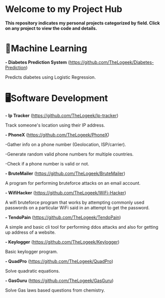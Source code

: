# Welcome to my Project Hub

**This repository indicates my personal projects categorized by field. Click on any project to view the code and details.**

# 🧠Machine Learning

**- Diabetes Prediction System** (https://github.com/TheLogeek/Diabetes-Prediction)

Predicts diabetes using Logistic Regression.

# 🖥️Software Development

**- Ip Tracker** (https://github.com/TheLogeek/Ip-tracker)

  Track someone's location using their IP address.

**- PhoneX** (https://github.com/TheLogeek/PhoneX)

  -Gather info on a phone number (Geolocation, ISP/carrier).

  -Generate random valid phone numbers for multiple countries.
   
  -Check if a phone number is valid or not.

**- BruteMailer** (https://github.com/TheLogeek/BruteMailer)
  
   A program for performing bruteforce attacks on an email account.

**- WifiHacker** (https://github.com/TheLogeek/WiFi-Hacker)

   A wifi bruteforce program that works by attempting commonly used passwords on a particular WiFi said in an attempt to get the password.

**- TendoPain** (https://github.com/TheLogeek/TendoPain)

   A simple and basic cli tool for performing ddos attacks and also for getting up address of a website.

**- Keylogger** (https://github.com/TheLogeek/Keylogger)

   Basic keylogger program.

**- QuadPro** (https://github.com/TheLogeek/QuadPro)

   Solve quadratic equations.

**- GasGuru** (https://github.com/TheLogeek/GasGuru)

   Solve Gas laws based questions from chemistry.